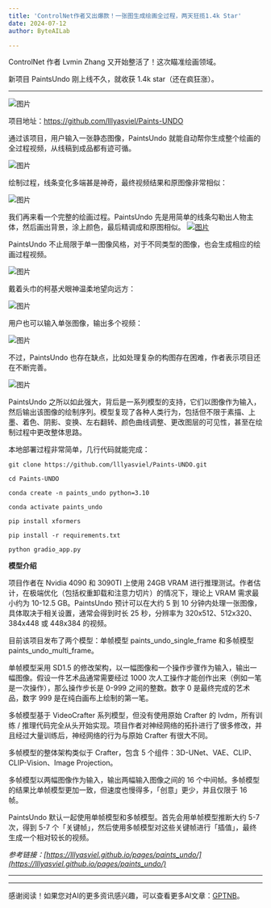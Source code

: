 ```yaml
---
title: 'ControlNet作者又出爆款！一张图生成绘画全过程，两天狂揽1.4k Star'
date: 2024-07-12
author: ByteAILab

---
```


ControlNet 作者 Lvmin Zhang 又开始整活了！这次瞄准绘画领域。

新项目 PaintsUndo 刚上线不久，就收获 1.4k star（还在疯狂涨）。

---


![图片](https://mmbiz.qpic.cn/sz_mmbiz_jpg/KmXPKA19gWibtmpFW5KoyQWpAmJ6NnyDIqkGeFkdzIcCmkS5yQ7OTljtBxQm4XBicoAfiaIvSAXeGKgjljVH9EvWA/640?wx_fmt=jpeg&from=appmsg)

项目地址：https://github.com/lllyasviel/Paints-UNDO

通过该项目，用户输入一张静态图像，PaintsUndo 就能自动帮你生成整个绘画的全过程视频，从线稿到成品都有迹可循。

![图片](https://mmbiz.qpic.cn/sz_mmbiz_gif/KmXPKA19gWibtmpFW5KoyQWpAmJ6NnyDIDBmGsEiad94RqzEmp9CR1KAc6hABuMbuvKxDqRjnSFY2ib07wzze4iaTg/640?wx_fmt=gif&from=appmsg)

绘制过程，线条变化多端甚是神奇，最终视频结果和原图像非常相似：

![图片](https://mmbiz.qpic.cn/sz_mmbiz_gif/KmXPKA19gWibtmpFW5KoyQWpAmJ6NnyDIddUIhkJgeRJmugEiaBicyNfhEPcy61ibEQN6lTzqfHzBw6VbXvFGzwgfg/640?wx_fmt=gif&from=appmsg)

我们再来看一个完整的绘画过程。PaintsUndo 先是用简单的线条勾勒出人物主体，然后画出背景，涂上颜色，最后精调成和原图相似。
[![图片](https://image.jiqizhixin.com/uploads/editor/0e0bc8a0-4f39-43fb-9704-c1a17f0433e2/1720686428428.png)](https://mp.weixin.qq.com/s?__biz=MzA3MzI4MjgzMw==&mid=2650925762&idx=4&sn=6cc2bdc876d43f9beeae94a27e76d4d1&chksm=84e42ebcb393a7aabe3ef8a23efe510eec4b3b800b8a08d4dd44b815ec8f8183bd436c7cc34c&token=1212739169&lang=zh_CN#rd)

PaintsUndo 不止局限于单一图像风格，对于不同类型的图像，也会生成相应的绘画过程视频。

![图片](https://mmbiz.qpic.cn/sz_mmbiz_gif/KmXPKA19gWibtmpFW5KoyQWpAmJ6NnyDIwBgYRP0qkwhfI43CEk3GEpibYqhX3w915aFKTianRLvsAwkhFNvxnprQ/640?wx_fmt=gif&from=appmsg)

戴着头巾的柯基犬眼神温柔地望向远方：

![图片](https://mmbiz.qpic.cn/sz_mmbiz_gif/KmXPKA19gWibtmpFW5KoyQWpAmJ6NnyDIVeRQsM7bzUHgGTcReicYbVVLldt3z3MB640qnMsEog9UJFVQc292f6g/640?wx_fmt=gif&from=appmsg)

用户也可以输入单张图像，输出多个视频：

![图片](https://mmbiz.qpic.cn/sz_mmbiz_gif/KmXPKA19gWibtmpFW5KoyQWpAmJ6NnyDIp16xCLm4DL2EhVsNyTA4EAof2pCyMt6A81NK7Qkg3SibzrP65uiaYVKw/640?wx_fmt=gif&from=appmsg)

不过，PaintsUndo 也存在缺点，比如处理复杂的构图存在困难，作者表示项目还在不断完善。

![图片](https://mmbiz.qpic.cn/sz_mmbiz_gif/KmXPKA19gWibtmpFW5KoyQWpAmJ6NnyDIoYEqhrd3icuDAgdEmicicjwrvOdxWeQqxUHCsgY6mMQJdLpjDv2pnhVmw/640?wx_fmt=gif&from=appmsg)

PaintsUndo 之所以如此强大，背后是一系列模型的支持，它们以图像作为输入，然后输出该图像的绘制序列。模型复现了各种人类行为，包括但不限于素描、上墨、着色、阴影、变换、左右翻转、颜色曲线调整、更改图层的可见性，甚至在绘制过程中更改整体思路。

本地部署过程非常简单，几行代码就能完成：

```properties
git clone https://github.com/lllyasviel/Paints-UNDO.git

cd Paints-UNDO

conda create -n paints_undo python=3.10

conda activate paints_undo

pip install xformers

pip install -r requirements.txt

python gradio_app.py
```

**模型介绍**

项目作者在 Nvidia 4090 和 3090TI 上使用 24GB VRAM 进行推理测试。作者估计，在极端优化（包括权重卸载和注意力切片）的情况下，理论上 VRAM 需求最小约为 10-12.5 GB。PaintsUndo 预计可以在大约 5 到 10 分钟内处理一张图像，具体取决于相关设置，通常会得到时长 25 秒，分辨率为 320x512、512x320、384x448 或 448x384 的视频。

目前该项目发布了两个模型：单帧模型 paints_undo_single_frame 和多帧模型 paints_undo_multi_frame。

单帧模型采用 SD1.5 的修改架构，以一幅图像和一个操作步骤作为输入，输出一幅图像。假设一件艺术品通常需要经过 1000 次人工操作才能创作出来（例如一笔是一次操作），那么操作步长是 0-999 之间的整数。数字 0 是最终完成的艺术品，数字 999 是在纯白画布上绘制的第一笔。

多帧模型基于 VideoCrafter 系列模型，但没有使用原始 Crafter 的 lvdm，所有训练 / 推理代码完全从头开始实现。项目作者对神经网络的拓扑进行了很多修改，并且经过大量训练后，神经网络的行为与原始 Crafter 有很大不同。

多帧模型的整体架构类似于 Crafter，包含 5 个组件：3D-UNet、VAE、CLIP、CLIP-Vision、Image Projection。

多帧模型以两幅图像作为输入，输出两幅输入图像之间的 16 个中间帧。多帧模型的结果比单帧模型更加一致，但速度也慢得多，「创意」更少，并且仅限于 16 帧。

PaintsUndo 默认一起使用单帧模型和多帧模型。首先会用单帧模型推断大约 5-7 次，得到 5-7 个「关键帧」，然后使用多帧模型对这些关键帧进行「插值」，最终生成一个相对较长的视频。

*参考链接：[https://lllyasviel.github.io/pages/paints_undo/](https://lllyasviel.github.io/pages/paints_undo/)*

---
---
感谢阅读！如果您对AI的更多资讯感兴趣，可以查看更多AI文章：[GPTNB](https://gptnb.com)。